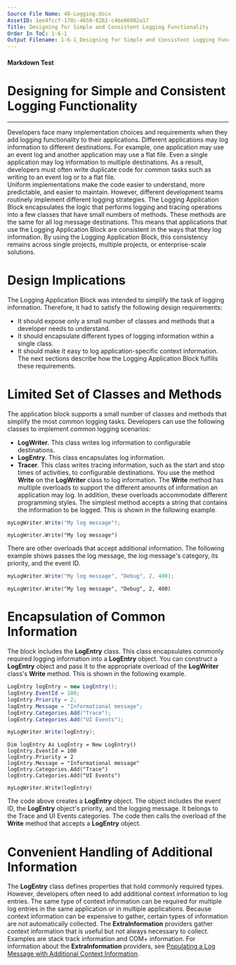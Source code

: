 ```yaml
---
Source File Name: 40-Logging.docx
AssetID: 1ee4fccf-170c-4650-8282-c46e86902a17
Title: Designing for Simple and Consistent Logging Functionality
Order In ToC: 1-6-1
Output Filename: 1-6-1_Designing for Simple and Consistent Logging Functionality.markdown
---
```


#### Markdown Test ####
# Designing for Simple and Consistent Logging Functionality #
----------

Developers face many implementation choices and requirements when they add logging functionality to their applications. Different applications may log information to different destinations. For example, one application may use an event log and another application may use a flat file. Even a single application may log information to multiple destinations. As a result, developers must often write duplicate code for common tasks such as writing to an event log or to a flat file.   
Uniform implementations make the code easier to understand, more predictable, and easier to maintain. However, different development teams routinely implement different logging strategies. The Logging Application Block encapsulates the logic that performs logging and tracing operations into a few classes that have small numbers of methods. These methods are the same for all log message destinations. This means that applications that use the Logging Application Block are consistent in the ways that they log information. By using the Logging Application Block, this consistency remains across single projects, multiple projects, or enterprise-scale solutions.  

# Design Implications #
The Logging Application Block was intended to simplify the task of logging information. Therefore, it had to satisfy the following design requirements:  
+ It should expose only a small number of classes and methods that a developer needs to understand.
+ It should encapsulate different types of logging information within a single class. 
+ It should make it easy to log application-specific context information.
The next sections describe how the Logging Application Block fulfills these requirements.  
<a name="desgnc_limited" href="#" xmlns:xlink="http://www.w3.org/1999/xlink"><span /></a><a name="_Toc253065091" href="#" xmlns:xlink="http://www.w3.org/1999/xlink"><span /></a>

# Limited Set of Classes and Methods #
The application block supports a small number of classes and methods that simplify the most common logging tasks. Developers can use the following classes to implement common logging scenarios:  
+ **LogWriter**. This class writes log information to configurable destinations.
+ **LogEntry**. This class encapsulates log information.
+ **Tracer**. This class writes tracing information, such as the start and stop times of activities, to configurable destinations.
You use the method **Write** on the **LogWriter** class to log information. The **Write** method has multiple overloads to support the different amounts of information an application may log. In addition, these overloads accommodate different programming styles. The simplest method accepts a string that contains the information to be logged. This is shown in the following example.  

```C#
myLogWriter.Write("My log message");
```


```Visual Basic
myLogWriter.Write("My log message")
```

There are other overloads that accept additional information. The following example shows passes the log message, the log message's category, its priority, and the event ID.  

```C#
myLogWriter.Write("My log message", "Debug", 2, 400);
```


```Visual Basic
myLogWriter.Write("My log message", "Debug", 2, 400)
```

<a name="designc_encapsulate" href="#" xmlns:xlink="http://www.w3.org/1999/xlink"><span /></a><a name="_Toc253065092" href="#" xmlns:xlink="http://www.w3.org/1999/xlink"><span /></a>

# Encapsulation of Common Information #
The block includes the **LogEntry** class. This class encapsulates commonly required logging information into a **LogEntry** object. You can construct a **LogEntry** object and pass it to the appropriate overload of the **LogWriter** class's **Write** method. This is shown in the following example.  

```C#
LogEntry logEntry = new LogEntry();
logEntry.EventId = 100;
logEntry.Priority = 2;
logEntry.Message = "Informational message";
logEntry.Categories.Add("Trace");
logEntry.Categories.Add("UI Events");

myLogWriter.Write(logEntry);
```


```Visual Basic
Dim logEntry As LogEntry = New LogEntry()
logEntry.EventId = 100
logEntry.Priority = 2
logEntry.Message = "Informational message"
logEntry.Categories.Add("Trace")
logEntry.Categories.Add("UI Events")

myLogWriter.Write(logEntry)
```

The code above creates a **LogEntry** object. The object includes the event ID, the **LogEntry** object's priority, and the logging message. It belongs to the Trace and UI Events categories. The code then calls the overload of the **Write** method that accepts a **LogEntry** object.  
<a name="designc_convenient" href="#" xmlns:xlink="http://www.w3.org/1999/xlink"><span /></a><a name="_Toc253065093" href="#" xmlns:xlink="http://www.w3.org/1999/xlink"><span /></a>

# Convenient Handling of Additional Information #
The **LogEntry** class defines properties that hold commonly required types. However, developers often need to add additional context information to log entries. The same type of context information can be required for multiple log entries in the same application or in multiple applications. Because context information can be expensive to gather, certain types of information are not automatically collected. The **ExtraInformation** providers gather context information that is useful but not always necessary to collect. Examples are stack track information and COM+ information. For information about the **ExtraInformation** providers, see <a href="test-markdown_62843eda-e525-4531-8d26-4efddd75ccef.html" xmlns:dt="uuid:C2F41010-65B3-11d1-A29F-00AA00C14882" xmlns:xlink="http://www.w3.org/1999/xlink" xmlns:MSHelp="http://msdn.microsoft.com/mshelp">Populating a Log Message with Additional Context Information</a>.  

